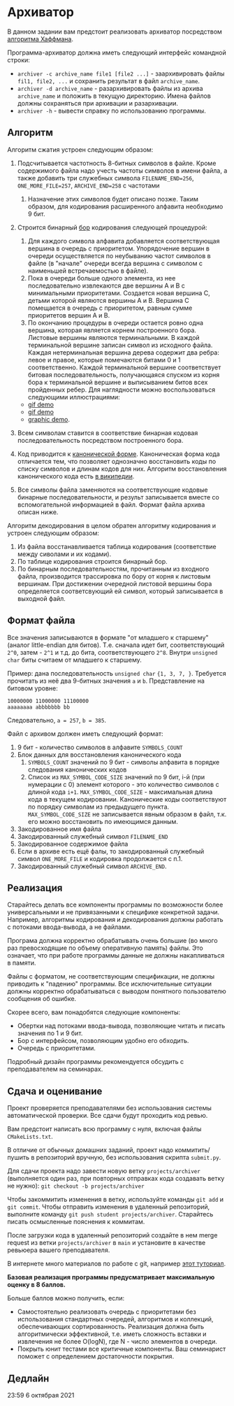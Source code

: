 # Архиватор

В данном задании вам предстоит реализовать архиватор
посредством [алгоритма Хаффмана](https://en.wikipedia.org/wiki/Huffman_coding).

Программа-архиватор должна иметь следующий интерфейс командной строки:

* `archiver -c archive_name file1 [file2 ...]` - заархивировать файлы `fil1, file2, ...` и сохранить результат в
  файл `archive_name`.
* `archiver -d archive_name` - разархивировать файлы из архива `archive_name` и положить в текущую директорию. Имена
  файлов должны сохраняться при архивации и разархивации.
* `archiver -h` - вывести справку по использованию программы.

## Алгоритм

Алгоритм сжатия устроен следующим образом:

1. Подсчитывается частотность 8-битных символов в файле. Кроме содержимого файла надо учесть частоты символов в имени
   файла, а также добавить три служебных символа `FILENAME_END=256`, `ONE_MORE_FILE=257`, `ARCHIVE_END=258` с частотами
   1. Назначение этих символов будет описано позже. Таким образом, для кодирования расширенного алфавита необходимо 9
   бит.
1. Строится бинарный [бор](https://en.wikipedia.org/wiki/Trie) кодирования следующей процедурой:
    1. Для каждого символа алфавита добавляется соответствующая вершина в очередь с приоритетом. Упорядочение вершин в
       очереди осуществляется по неубыванию частот символов в файле (в "начале" очереди всегда вершина с символом с
       наименьшей встречаемостью в файле).
    1. Пока в очереди больше одного элемента, из нее последовательно извлекаются две вершины A и B с минимальными
       приоритетами. Создается новая вершина С, детьми которой являются вершины A и B. Вершина C помещается в очередь с
       приоритетом, равным сумме приоритетов вершин A и B.
    1. По окончанию процедуры в очереди остается ровно одна вершина, которая является корнем построенного бора. Листовые
       вершины являются терминальными. В каждой терминальной вершине записан символ из исходного файла. Каждая
       нетерминальная вершина дерева содержит два ребра: левое и правое, которые помечаются битами 0 и 1 соответственно.
       Каждой терминальной вершине соответствует битовая последовательность, получающаяся спуском из корня бора к
       терминальной вершине и выписыванием битов всех пройденных ребер. Для наглядности можно воспользоваться следующими
       иллюстрациями:

    * [gif demo](https://commons.wikimedia.org/wiki/File:Huffmantree_ru_animated.gif?uselang=ru)
    * [gif demo](https://commons.wikimedia.org/wiki/File:Huffman_huff_demo.gif)
    * [graphic demo](https://people.ok.ubc.ca/ylucet/DS/Huffman.html).
1. Всем символам ставится в соответствие бинарная кодовая последовательность посредством построенного бора.
1. Код приводится к [канонической форме](https://en.wikipedia.org/wiki/Canonical_Huffman_code). Каноническая форма кода
   отличается тем, что позволяет однозначно восстановить коды по списку символов и длинам кодов для них. Алгоритм
   восстановления канонического кода есть [в википедии](https://en.wikipedia.org/wiki/Canonical_Huffman_code).
1. Все символы файла заменяются на соответствующие кодовые бинарные последовательности, и результ записывается вместе со
   вспомогательной информацией в файл. Формат файла архива описан ниже.

Алгоритм декодирования в целом обратен алгоритму кодирования и устроен следующим образом:

1. Из файла восстанавливается таблица кодирования (соответствие между сиволами и их кодами).
1. По таблице кодирования строится бинарный бор.
1. По бинарным последовательностям, прочитанным из входного файла, производится трассировка по бору от корня к листовым
   вершинам. При достижении очередной листовой вершины бора определяется соответсвующий ей символ, который записывается
   в выходной файл.

## Формат файла

Все значения записываются в формате "от младшего к старшему" (аналог little-endian для битов). Т.е. сначала идет бит,
соответствующий `2^0`, затем - `2^1` и т.д. до бита, соответствующего `2^8`. Внутри `unsigned char` биты считаем от
младшего к старшему.

Пример: дана последовательность `unsigned char` `{1, 3, 7, }`. Требуется прочитать из неё два 9-битных значения `a`
и `b`. Представление на битовом уровне:

```
10000000 11000000 11100000
aaaaaaaa abbbbbbb bb
```

Следовательно, `a = 257`, `b = 385`.

Файл с архивом должен иметь следующий формат:

1. 9 бит - количество символов в алфавите `SYMBOLS_COUNT`
1. Блок данных для восстановления канонического кода
    1. `SYMBOLS_COUNT` значений по 9 бит - символы алфавита в порядке следования канонических кодов
    1. Список из `MAX_SYMBOL_CODE_SIZE` значений по 9 бит, i-й (при нумерации с 0) элемент которого - это количество
       символов с длиной кода `i+1`. `MAX_SYMBOL_CODE_SIZE` - максимальная длина кода в текущем кодировании.
       Канонические коды соответствуют по порядку символам из предыдущего пункта. `MAX_SYMBOL_CODE_SIZE` не записывается
       явным образом в файл, т.к. его можно восстановить по имеющимся данным.
1. Закодированное имя файла
1. Закодированный служебный символ `FILENAME_END`
1. Закодированное содержимое файла
1. Если в архиве есть ещё фалы, то закодированный служебный символ `ONE_MORE_FILE` и кодировка продолжается с п.1.
1. Закодированный служебный символ `ARCHIVE_END`.

## Реализация

Старайтесь делать все компоненты программы по возможности более универсальными и не привязанными к специфике конкретной
задачи. Например, алгоритмы кодирования и декодирования должны работать с потоками ввода-вывода, а не файлами.

Програма должна корректно обрабатывать очень большие (во много раз превосходящие по объему оперативную память) файлы.
Это означает, что при работе программы данные не должны накапливаться в памяти.

Файлы с форматом, не соответствующим спецификации, не должны приводить к "падению" программы. Все исключительные
ситуации должны корректно обрабатываться с выводом понятного пользователю сообщения об ошибке.

Скорее всего, вам понадобятся следующие компоненты:

- Обертки над потоками ввода-вывода, позволяющие читать и писать значения по 1 и 9 бит.
- Бор с интерфейсом, позволяющим удобно его обходить.
- Очередь с приоритетами.

Подробный дизайн программы рекомендуется обсудить с преподавателем на семинарах.

## Сдача и оценивание

Проект проверяется преподавателями без использования системы автоматической проверки. Все сдачи будут проходить код
ревью.

Вам предстоит написать всю программу с нуля, включая файлы `CMakeLists.txt`.

В отличие от обычных домашних заданий, проект надо коммитить/пушить в репозиторий вручную, без использования
скрипта `submit.py`.

Для сдачи проекта надо завести новую ветку `projects/archiver` (выполняется один раз, при повторных отправках кода
создавать ветку не нужно):
`git checkout -b projects/archiver`

Чтобы закоммитить изменения в ветку, используйте команды `git add` и `git commit`. Чтобы отправить изменения в удаленный
репозиторий, выполните команду `git push student projects/archiver`. Старайтесь писать осмысленные пояснения к коммитам.

После загрузки кода в удаленный репозиторий создайте в нем merge request из ветки `projects/archiver` в `main` и
установите в качестве ревьюера вашего преподавателя.

В интернете много материалов по работе с git, например [этот туториал](https://rogerdudler.github.io/git-guide/).

**Базовая реализация программы предусматривает максимальную оценку в 8 баллов.**

Больше баллов можно получить, если:

- Самостоятельно реализовать очередь с приоритетами без использования стандартных очередей, алгоритмов и коллекций,
  обеспечивающих сортированность. Реализация должна быть алгоритмически эффективной, т.е. иметь сложность вставки и
  извлечения не более O(logN), где N - число элементов в очереди.
- Покрыть юнит тестами все критичные компоненты. Ваш семинарист поможет с определением достаточности покрытия.

## Дедлайн

23:59 6 октябрая 2021
